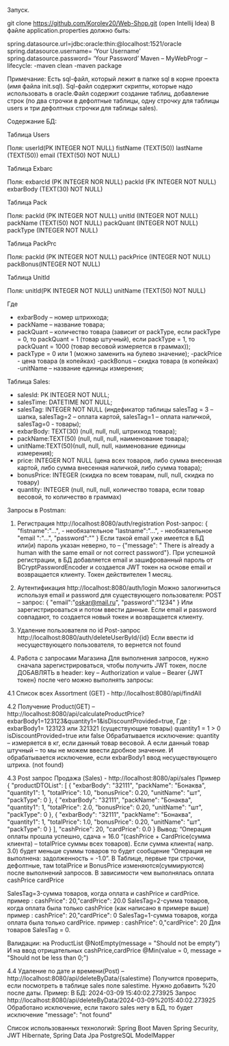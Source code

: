 Запуск.

git clone https://github.com/Korolev20/Web-Shop.git (open Intellij Idea)
В файле application.properties должно быть:

spring.datasource.url=jdbc:oracle:thin:@localhost:1521/oracle
spring.datasource.username= ‘Your Username’
spring.datasource.password= ‘Your Password’
Maven – MyWebProgr – lifecycle: -maven clean -maven package

Примечание: Есть sql-файл, который лежит в папке sql в корне проекта (имя файла init.sql). Sql-файл содержит скрипты, которые надо использовать в oracle.Файл содержит создание таблиц, добавление строк (по два строчки в дефолтные таблицы, одну строчку для таблицы users и три дефолтных строчки для таблицы sales).

Содержание БД:

Таблица Users

Поля:
userId(PK INTEGER NOT NULL)	fistName (TEXT(50))	lastName (TEXT(50))	email (TEXT(50) NOT NULL)

Таблица Exbarc

Поля:
exbarcId (PK INTEGER NOR NULL)	packId (FK INTEGER NOT NULL)	exbarBody (TEXT(30) NOT NULL)

Таблица Pack

Поля:
packId (PK INTEGER NOT NULL)	unitId (INTEGER NOT NULL)	packName (TEXT(50) NOT NULL)	packQuant (INTEGER NOT NULL)	packType (INTEGER NOT NULL)

Таблица PackPrc

Поля:
packId (PK INTEGER NOT NULL)	packPrice (INTEGER NOT NULL)	packBonus(INTEGER NOT NULL)

Таблица UnitId

Поля:
unitId(PK INTEGER NOT NULL)	unitName (TEXT(50) NOT NULL)

Где
- exbarBody – номер штрихкода;
- packName – название товара;
- packQuant – количество товара (зависит от packType, если packType = 0, то packQuant = 1 (товар штучный), если packType = 1, то packQuant = 1000 (товар весовой измеряется в граммах));
- packType  = 0 или 1 (можно заменить на булево значение);
-packPrice - цена товара (в копейках)
-packBonus – скидка товара (в копейках)
-unitName – название единицы измерения;


Таблица Sales:
-	salesId: PK INTEGER NOT NULL;
-	salesTime: DATETIME NOT NULL;
-	salesTag: INTEGER NOT NULL (индефикатор таблицы salesTag = 3 – шапка, salesTag=2 – оплата картой, salesTag=1 – оплата наличкой, salesTag=0 - товары);
-	exbarBody: TEXT(30) (null, null, null, штрихкод товара);
-	packName:TEXT(50) (null, null, null, наименование товара);
-	unitName:TEXT(50)(null, null, null, наименование единицы измерения);
-	price: INTEGER NOT NULL (цена всех товаров, либо сумма внесенная картой, либо сумма внесенная наличкой, либо сумма товара);
-	bonusPrice: INTEGER  (скидка по всем товарам, null, null, скидка по товару)
-	quantity: INTEGER  (null, null, null, количество товара, если товар весовой, то количество в граммах)


Запросы в Postman:

1. Регистрация http://localhost:8080/auth/registration Post-запрос: { "fistname":"…", - необязательное "lastname":"…", - необязательное "email ":"…", "password":"" } Если такой email уже имеется в БД или(и) пароль указан неверно, то – {"message": " There is already a human with the same email or not correct password"}. При успешной регистрации, в БД добавляется email и зашифрованный пароль от BCryptPasswordEncoder и создается JWT токен на основе email и возвращается клиенту. Токен действителен 1 месяц.

2. Аутентификация http://localhost:8080/auth/login Можно залогиниться используя email и password для существующего пользователя: POST – запрос: { "email":"oskar@mail.ru", "password":"1234" } Или зарегистрироваться и потом ввести данные. Если email и password совпадают, то создается новый токен и возвращается клиенту.

3. Удаление пользователя по id Post-запрос http://localhost:8080/auth/deleteUserById/{id} Если ввести id несуществующего пользователя, то вернется not found

4. Работа с запросами Магазина Для выполнения запросов, нужно сначала зарегистрироваться, чтобы получить JWT токен, после ДОБАВЛЯТЬ в header: key – Authorization и value – Bearer {JWT токен} после чего можно выполнять запросы:

4.1 Cписок всех Assortment (GET) - http://localhost:8080/api/findAll

4.2 Получение Product(GET) – http://localhost:8080/api/calculateProductPrice?exbarBody1=123123&quantity1=1&isDiscountProvided=true, Где : exbarBody1= 123123 или 321321 (существующие товары) quantity1 = 1 > 0 isDiscountProvided=true или false Обрабатывается исключение: quantity – измеряется в кг, если данный товар весовой. А если данный товар штучный – то мы не можем ввести дробное значение. И обрабатывается исключение, если exbarBody1 ввод несуществующего штриха. (not found)

4.3 Post запрос Продажа (Sales) - http://localhost:8080/api/sales Пример { "productDTOList": [ { "exbarBody": "32111", "packName": "Бонаква", "quantity1": 1, "totalPrice": 1.0, "bonusPrice": 0.20, "unitName": "шт", "packType": 0 }, { "exbarBody": "32111", "packName": "Бонаква", "quantity1": 1, "totalPrice": 2.0, "bonusPrice": 0.20, "unitName": "шт", "packType": 0 }, { "exbarBody": "32111", "packName": "Бонаква", "quantity1": 1, "totalPrice": 1.0, "bonusPrice": 0.20, "unitName": "шт", "packType": 0 } ], "cashPrice": 20, "cardPrice": 0.0 } Вывод: “Операция оплаты прошла успешно, сдача = 16.0 “(cashPrice + CardPrice(сумма клиента) – totalPrice суммы всех товаров). Если сумма клиента( напр. 3.0) будет меньше суммы товаров то будет сообщение “Операция не выполнена: задолженность = -1.0”. В Таблице, первые три строчки, дефолтные, там totalPrice и BonusPrice изменяются(суммируются) после выполнений запросов. В зависимости чем выполнялась оплата cashPrice cardPrice

SalesTag=3-сумма товаров, когда оплата и cashPrice и cardPrice. пример : cashPrice": 20,"cardPrice": 20.0 SalesTag=2-сумма товаров, когда оплата была только cashPrice (как написано в примере выше) пример : cashPrice": 20,"cardPrice": 0 SalesTag=1-сумма товаров, когда оплата была только cardPrice. пример : cashPrice": 0,"cardPrice": 20 Для товаров SalesTag = 0.

Валидации: на ProductList @NotEmpty(message = "Should not be empty") И на ввод отрицательных cashPrice,cardPrice @Min(value = 0, message = "Should not be less than 0;")

4.4 Удаление по дате и времени(Post) – http://localhost:8080/api/deleteByData/{salestime} Получится проверить, если посмотреть в таблице sales поле salestime. Нужно добавить %20 после даты. Пример: В БД: 2024-03-09 15:40:02.273925 Запроc http://localhost:8080/api/deleteByData/2024-03-09%2015:40:02.273925 Обработано исключение, если такого sales нету в БД, то будет исключение "message": "not found"

Список использованных технологий: Spring Boot Maven Spring Security, JWT Hibernate, Spring Data Jpa PostgreSQL ModelMapper
